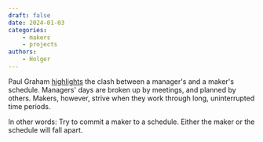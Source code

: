 ```yaml
---
draft: false
date: 2024-01-03
categories:
    - makers
    - projects
authors:
    - Holger
---
```


Paul Graham [highlights](https://paulgraham.com/makersschedule.html) the clash between a manager's and a maker's schedule. Managers' days are broken up by meetings, and planned by others. Makers, however, strive when they work through long, uninterrupted time periods.

In other words: Try to commit a maker to a schedule. Either the maker or the schedule will fall apart.